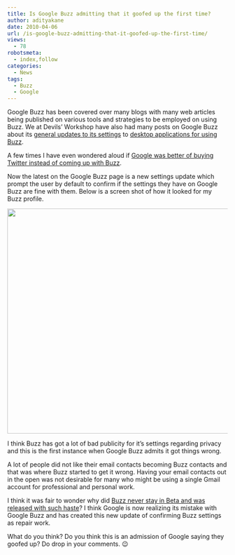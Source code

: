 ```yaml
---
title: Is Google Buzz admitting that it goofed up the first time?
author: adityakane
date: 2010-04-06
url: /is-google-buzz-admitting-that-it-goofed-up-the-first-time/
views:
  - 78
robotsmeta:
  - index,follow
categories:
  - News
tags:
  - Buzz
  - Google
---
```

Google Buzz has been covered over many blogs with many web articles being published on various tools and strategies to be employed on using Buzz. We at Devils&#8217; Workshop have also had many posts on Google Buzz about its [general updates to its settings][1] to [desktop applications for using Buzz][2].

A few times I have even wondered aloud if [Google was better of buying Twitter instead of coming up with Buzz][3].

Now the latest on the Google Buzz page is a new settings update which prompt the user by default to confirm if the settings they have on Google Buzz are fine with them. Below is a screen shot of how it looked for my Buzz profile.

<a rel="attachment wp-att-23043" href="http://devilsworkshop.org/is-google-buzz-admitting-that-it-goofed-up-the-first-time/buzz_update/"><img class="aligncenter size-full wp-image-23043" title="buzz_update" src="http://cdn.devilsworkshop.org/files/2010/04/buzz_update.png" alt="" width="550" height="513" /></a>

I think Buzz has got a lot of bad publicity for it&#8217;s settings regarding privacy and this is the first instance when Google Buzz admits it got things wrong.

A lot of people did not like their email contacts becoming Buzz contacts and that was where Buzz started to get it wrong. Having your email contacts out in the open was not desirable for many who might be using a single Gmail account for professional and personal work.

I think it was fair to wonder why did [Buzz never stay in Beta and was released with such haste][4]? I think Google is now realizing its mistake with Google Buzz and has created this new update of confirming Buzz settings as repair work.

What do you think? Do you think this is an admission of Google saying they goofed up? Do drop in your comments. 😉

 [1]: http://devilsworkshop.org/new-settings-updates-for-buzz-updates-in-your-gmail-inbox/ "general updates to its settings"
 [2]: http://devilsworkshop.org/check-buzz-updates-with-desktop-application/ "desktop applications for using Buzz"
 [3]: http://devilsworkshop.org/should-google-have-bought-twitter-instead-of-coming-up-with-buzz/ "Google was better of buying Twitter instead of coming up with Buzz"
 [4]: http://devilsworkshop.org/google-buzz-never-on-beta-is-it-a-bit-too-much/ "Buzz never stay in Beta and was released with such haste"
